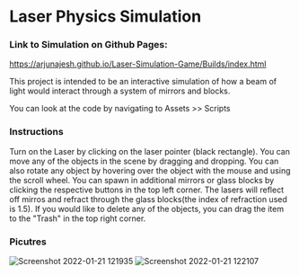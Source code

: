 # Laser Physics Simulation
### Link to Simulation on Github Pages:
https://arjunajesh.github.io/Laser-Simulation-Game/Builds/index.html

This project is intended to be an interactive simulation of how a beam of light would interact through a system of mirrors and blocks.

You can look at the code by navigating to Assets >> Scripts

### Instructions
Turn on the Laser by clicking on the laser pointer (black rectangle). 
You can move any of the objects in the scene by dragging and dropping.
You can also rotate any object by hovering over the object with the mouse and using the scroll wheel.
You can spawn in additional mirrors or glass blocks by clicking the respective buttons in the top left corner.
The lasers will reflect off mirros and refract through the glass blocks(the index of refraction used is 1.5).
If you would like to delete any of the objects, you can drag the item to the "Trash" in the top right corner.

### Picutres
![Screenshot 2022-01-21 121935](https://user-images.githubusercontent.com/34989598/150572265-55e65f96-4ac1-4510-8bcf-3363b06bed6f.jpg)
![Screenshot 2022-01-21 122107](https://user-images.githubusercontent.com/34989598/150572311-f36801d5-b71e-4394-a971-be0b78856c7f.jpg)
